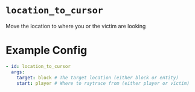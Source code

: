 # `location_to_cursor`

Move the location to where you or the victim are looking

# Example Config
```yaml
- id: location_to_cursor
  args:
    target: block # The target location (either block or entity)
    start: player # Where to raytrace from (either player or victim)
```
